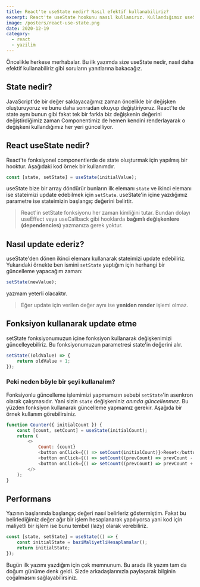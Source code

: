 ```yaml
---
title: React'te useState nedir? Nasıl efektif kullanabiliriz?
excerpt: React'te useState hookunu nasıl kullanırız. Kullandığımız useState'leri nasıl daha performanslı hale getirebiliriz.
image: /posters/react-use-state.png
date: 2020-12-19
category:
  - react
  - yazilim
---
```


Öncelikle herkese merhabalar. Bu ilk yazımda size useState nedir, nasıl daha efektif kullanabiliriz gibi soruların
yanıtlarına bakacağız.

## State nedir?

JavaScript'de bir değer saklayacağımız zaman öncelikle bir değişken oluşturuyoruz ve bunu daha sonradan okuyup değiştiriyoruz.
React'te de state aynı bunun gibi fakat tek bir farkla biz değişkenin değerini değiştirdiğimiz zaman Componentimiz de hemen
kendini renderlayarak o değişkeni kullandığımız her yeri güncelliyor.

## React useState nedir?

React'te fonksiyonel componentlerde de state oluşturmak için yapılmış bir hooktur. Aşağıdaki kod örnek bir kullanımdır.

```javascript
const [state, setState] = useState(initialValue);
```

useState bize bir array döndürür bunların ilk elemanı `state` ve ikinci elemanı ise stateimizi update edebilmek için `setState`.
useState'in içine yazdığımız parametre ise stateimizin başlangıç değerini belirtir.

> React'in setState fonksiyonu her zaman kimliğini tutar. Bundan dolayı useEffect veya useCallback gibi hooklarda **bağımlı değişkenlere (dependencies)** yazmanıza gerek yoktur.

## Nasıl update ederiz?

useState'den dönen ikinci elemanı kullanarak stateimizi update edebiliriz. Yukarıdaki örnekte ben ismini `setState` yaptığım için
herhangi bir güncelleme yapacağım zaman:

```javascript
setState(newValue);
```

yazmam yeterli olacaktır.

> Eğer update için verilen değer aynı ise **yeniden render** işlemi olmaz.

## Fonksiyon kullanarak update etme

setState fonksiyonumuzun içine fonksiyon kullanarak değişkenimizi güncelleyebiliriz. Bu fonksiyonumuzun parametresi state'in değerini alır.

```javascript
setState((oldValue) => {
	return oldValue + 1;
});
```

### Peki neden böyle bir şeyi kullanalım?

Fonksiyonlu güncelleme işlemimizi yapmamızın sebebi `setState`'in asenkron olarak çalışmasıdır. Yani sizin `state` değişkeniniz
_anında güncellenmez_. Bu yüzden fonksiyon kullanarak güncelleme yapmamız gerekir. Aşağıda bir örnek kullanım görebilirsiniz.

```javascript className=text-xs
function Counter({ initialCount }) {
	const [count, setCount] = useState(initialCount);
	return (
		<>
			Count: {count}
			<button onClick={() => setCount(initialCount)}>Reset</button>
			<button onClick={() => setCount((prevCount) => prevCount - 1)}>-</button>
			<button onClick={() => setCount((prevCount) => prevCount + 1)}>+</button>
		</>
	);
}
```

## Performans

Yazının başlarında başlangıç değeri nasıl belirleriz göstermiştim. Fakat bu belirlediğimiz değer ağır bir işlem hesaplanarak yapılıyorsa
yani kod için maliyetli bir işlem ise bunu tembel (lazy) olarak verebiliriz.

```javascript
const [state, setState] = useState(() => {
	const initialState = baziMaliyetliHesaplamalar();
	return initialState;
});
```

Bugün ilk yazımı yazdığım için çok memnunum. Bu arada ilk yazım tam da doğum günüme denk geldi. Sizde arkadaşlarınızla paylaşarak bilginin çoğalmasını sağlayabilirsiniz.
